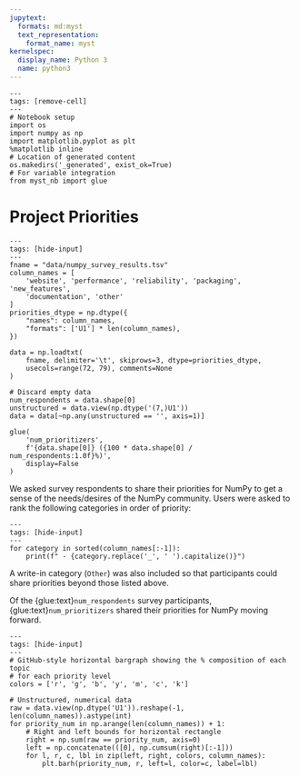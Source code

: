 ```yaml
---
jupytext:
  formats: md:myst
  text_representation:
    format_name: myst
kernelspec:
  display_name: Python 3
  name: python3
---
```


```{code-cell} ipython3
---
tags: [remove-cell]
---
# Notebook setup
import os
import numpy as np
import matplotlib.pyplot as plt
%matplotlib inline
# Location of generated content
os.makedirs('_generated', exist_ok=True)
# For variable integration
from myst_nb import glue
```

# Project Priorities

```{code-cell} ipython3
---
tags: [hide-input]
---
fname = "data/numpy_survey_results.tsv"
column_names = [
    'website', 'performance', 'reliability', 'packaging', 'new_features',
    'documentation', 'other'
]
priorities_dtype = np.dtype({
    "names": column_names,
    "formats": ['U1'] * len(column_names),
})

data = np.loadtxt(
    fname, delimiter='\t', skiprows=3, dtype=priorities_dtype,
    usecols=range(72, 79), comments=None
)

# Discard empty data
num_respondents = data.shape[0]
unstructured = data.view(np.dtype('(7,)U1'))
data = data[~np.any(unstructured == '', axis=1)]

glue(
    'num_prioritizers',
    f'{data.shape[0]} ({100 * data.shape[0] / num_respondents:1.0f}%)',
    display=False
)
```

We asked survey respondents to share their priorities for NumPy to get a sense
of the needs/desires of the NumPy community.
Users were asked to rank the following categories in order of priority:

```{code-cell} ipython3
---
tags: [hide-input]
---
for category in sorted(column_names[:-1]):
    print(f" - {category.replace('_', ' ').capitalize()}")
```

A write-in category (`Other`) was also included so that participants could
share priorities beyond those listed above.

Of the {glue:text}`num_respondents` survey participants,
{glue:text}`num_prioritizers` shared their priorities for NumPy moving forward.

```{code-cell} ipython3
---
tags: [hide-input]
---
# GitHub-style horizontal bargraph showing the % composition of each topic
# for each priority level
colors = ['r', 'g', 'b', 'y', 'm', 'c', 'k']

# Unstructured, numerical data
raw = data.view(np.dtype('U1')).reshape(-1, len(column_names)).astype(int)
for priority_num in np.arange(len(column_names)) + 1:
    # Right and left bounds for horizontal rectangle
    right = np.sum(raw == priority_num, axis=0)
    left = np.concatenate(([0], np.cumsum(right)[:-1]))
    for l, r, c, lbl in zip(left, right, colors, column_names):
        plt.barh(priority_num, r, left=l, color=c, label=lbl)
```
